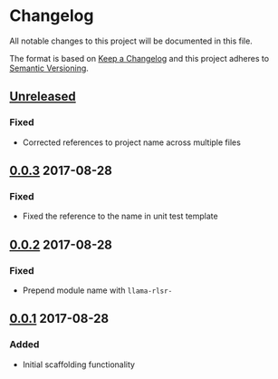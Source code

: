# Changelog
All notable changes to this project will be documented in this file.

The format is based on [Keep a Changelog](http://keepachangelog.com/)
and this project adheres to [Semantic Versioning](http://semver.org/).

## [Unreleased]
### Fixed
- Corrected references to project name across multiple files

## [0.0.3] 2017-08-28
### Fixed 
- Fixed the reference to the name in unit test template

## [0.0.2] 2017-08-28
### Fixed 
- Prepend module name with `llama-rlsr-`

## [0.0.1] 2017-08-28
### Added
- Initial scaffolding functionality 

[Unreleased]: https://github.com/HopefulLlama/llama-rlsr-npm/compare/v0.0.3...HEAD
[0.0.3]: https://github.com/HopefulLlama/llama-rlsr-npm/compare/v0.0.2...v0.0.3
[0.0.2]: https://github.com/HopefulLlama/llama-rlsr-npm/compare/v0.0.1...v0.0.2
[0.0.1]: https://github.com/HopefulLlama/llama-rlsr-npm/compare/4e7b26898b519a3ffb1d5b2cba69b5356f022555...v0.0.1